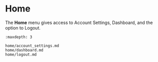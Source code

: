 # Home

The **Home** menu gives access to Account Settings, Dashboard, and the option to Logout.

```{toctree}
:maxdepth: 3

home/account_settings.md
home/dashboard.md
home/logout.md
```
